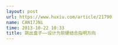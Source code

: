 ```yaml
---
layout: post
url: https://www.huxiu.com/article/21790
name: CAN17JNi
time: 2013-10-22 10:33
title: 跳出盒子——设计为软硬结合指明方向
---
```

